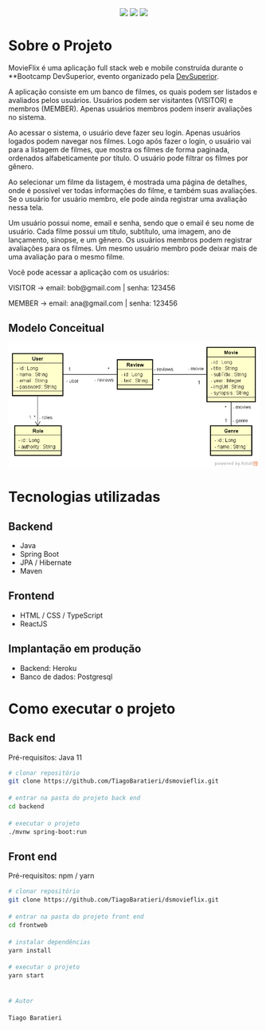 
<div align="center">
  <img src="https://github.com/TiagoBaratieri/images/blob/main/image-login.png" width="600" />
  <img src="https://github.com/TiagoBaratieri/images/blob/main/image-movie-card.png" width="600" />
  <img src="https://github.com/TiagoBaratieri/images/blob/main/image-movie.png" width="600" />
</div>

# Sobre o Projeto
MovieFlix é uma aplicação full stack web e mobile construída durante o **Bootcamp DevSuperior, evento organizado pela [DevSuperior](https://devsuperior.com.br "Site da DevSuperior").

A aplicação consiste em um banco de filmes, os quais podem ser listados e avaliados pelos usuários. Usuários podem ser visitantes (VISITOR) e membros (MEMBER). Apenas usuários membros podem inserir avaliações no sistema.

Ao acessar o sistema, o usuário deve fazer seu login. Apenas usuários logados podem navegar nos filmes. Logo após fazer o login, o usuário vai para a listagem de filmes, que mostra os filmes de forma paginada, ordenados alfabeticamente por título. O usuário pode filtrar os filmes por gênero.

Ao selecionar um filme da listagem, é mostrada uma página de detalhes, onde é possível ver todas informações do filme, e também suas avaliações. Se o usuário for usuário membro, ele pode ainda registrar uma avaliação nessa tela.

Um usuário possui nome, email e senha, sendo que o email é seu nome de usuário. Cada filme possui um título, subtítulo, uma imagem, ano de lançamento, sinopse, e um gênero. Os usuários membros podem registrar avaliações para os filmes. Um mesmo usuário membro pode deixar mais de uma avaliação para o mesmo filme.

Você pode acessar a aplicação com os usuários:
<p>VISITOR -> email: bob@gmail.com | senha: 123456</p>
<p>MEMBER -> email: ana@gmail.com | senha: 123456</p>

## Modelo Conceitual
![Modelo Conceitual](https://github.com/Lukinhasssss/assets/blob/main/movieflix/modelo-conceitual.png)

# Tecnologias utilizadas
## Backend
- Java
- Spring Boot
- JPA / Hibernate
- Maven
## Frontend
- HTML / CSS / TypeScript
- ReactJS
## Implantação em produção
- Backend: Heroku
- Banco de dados: Postgresql

# Como executar o projeto

## Back end
Pré-requisitos: Java 11

```bash
# clonar repositório
git clone https://github.com/TiagoBaratieri/dsmovieflix.git

# entrar na pasta do projeto back end
cd backend

# executar o projeto
./mvnw spring-boot:run
```

## Front end
Pré-requisitos: npm / yarn

```bash
# clonar repositório
git clone https://github.com/TiagoBaratieri/dsmovieflix.git

# entrar na pasta do projeto front end
cd frontweb

# instalar dependências
yarn install

# executar o projeto
yarn start


# Autor

Tiago Baratieri


